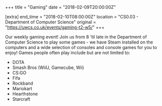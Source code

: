 +++
title = "Gaming"
date = "2018-02-09T20:00:00Z"

[extra]
end_time = "2018-02-10T08:00:00Z"
location = "CS0.03 - Department of Computer Science"
original = "https://uwcs.co.uk/events/gaming-t2-w5/"
+++

Our weekly gaming event\! Join us from 8 'til late in the Department of Computer Science to play some games - we have Steam installed on the computers and a wide selection of consoles and console games for you to enjoy\! Games people often play include but are not limited to:

  - DOTA  
  - Smash Bros (WiiU, Gamecube, Wii)  
  - CS:GO  
  - Fifa  
  - Rockband  
  - Mariokart  
  - Hearthstone  
  - Starcraft


